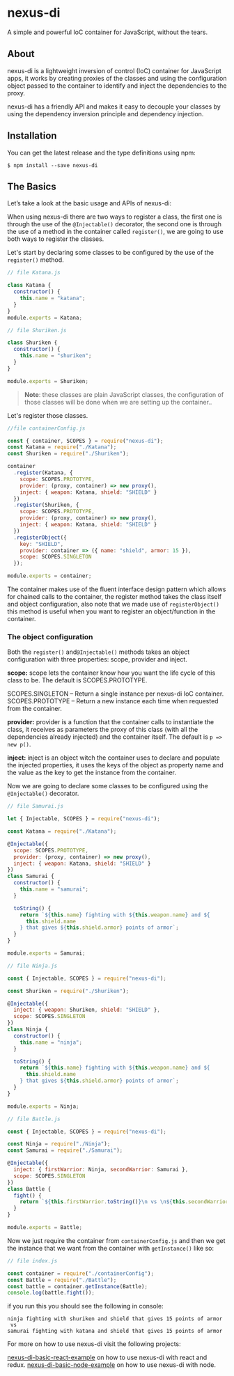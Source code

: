 # nexus-di

A simple and powerful IoC container for JavaScript, without the tears.

## About

nexus-di is a lightweight inversion of control (IoC) container for JavaScript apps, it works by creating proxies of the classes and using the configuration object passed to the container to identify and inject the dependencies to the proxy.

nexus-di has a friendly API and makes it easy to decouple your classes by using the dependency inversion principle and dependency injection.

## Installation

You can get the latest release and the type definitions using npm:

```
$ npm install --save nexus-di
```

## The Basics

Let’s take a look at the basic usage and APIs of nexus-di:

When using nexus-di there are two ways to register a class, the first one is through the use of the `@Injectable()` decorator, the second one is through the use of a method in the container called `register()`, we are going to use both ways to register the classes.

Let's start by declaring some classes to be configured by the use of the `register()` method.

```js
// file Katana.js

class Katana {
  constructor() {
    this.name = "katana";
  }
}
module.exports = Katana;
```

```js
// file Shuriken.js

class Shuriken {
  constructor() {
    this.name = "shuriken";
  }
}

module.exports = Shuriken;
```

> **Note**: these classes are plain JavaScript classes, the configuration of those classes will be done when we are setting up the container..

Let's register those classes.

```js
//file containerConfig.js

const { container, SCOPES } = require("nexus-di");
const Katana = require("./Katana");
const Shuriken = require("./Shuriken");

container
  .register(Katana, {
    scope: SCOPES.PROTOTYPE,
    provider: (proxy, container) => new proxy(),
    inject: { weapon: Katana, shield: "SHIELD" }
  })
  .register(Shuriken, {
    scope: SCOPES.PROTOTYPE,
    provider: (proxy, container) => new proxy(),
    inject: { weapon: Katana, shield: "SHIELD" }
  })
  .registerObject({
    key: "SHIELD",
    provider: container => ({ name: "shield", armor: 15 }),
    scope: SCOPES.SINGLETON
  });

module.exports = container;
```

The container makes use of the fluent interface design pattern which allows for chained calls to the container, the register method takes the class itself and object configuration, also note that we made use of `registerObject()` this method is useful when you want to register an object/function in the container.

### The object configuration

Both the `register()` and`@Injectable()` methods takes an object configuration with three properties: scope, provider and inject.

**scope:** scope lets the container know how you want the life cycle of this class to be.
The default is SCOPES.PROTOTYPE.

SCOPES.SINGLETON – Return a single instance per nexus-di IoC container.
SCOPES.PROTOTYPE – Return a new instance each time when requested from the container.

**provider:** provider is a function that the container calls to instantiate the class, it receives as parameters the proxy of this class (with all the dependencies already injected) and the container itself.
The default is `p => new p()`.

**inject:** inject is an object witch the container uses to declare and populate the injected properties, it uses the keys of the object as property name and the value as the key to get the instance from the container.

Now we are going to declare some classes to be configured using the `@Injectable()` decorator.

```js
// file Samurai.js

let { Injectable, SCOPES } = require("nexus-di");

const Katana = require("./Katana");

@Injectable({
  scope: SCOPES.PROTOTYPE,
  provider: (proxy, container) => new proxy(),
  inject: { weapon: Katana, shield: "SHIELD" }
})
class Samurai {
  constructor() {
    this.name = "samurai";
  }

  toString() {
    return `${this.name} fighting with ${this.weapon.name} and ${
      this.shield.name
    } that gives ${this.shield.armor} points of armor`;
  }
}

module.exports = Samurai;
```

```js
// file Ninja.js

const { Injectable, SCOPES } = require("nexus-di");

const Shuriken = require("./Shuriken");

@Injectable({
  inject: { weapon: Shuriken, shield: "SHIELD" },
  scope: SCOPES.SINGLETON
})
class Ninja {
  constructor() {
    this.name = "ninja";
  }

  toString() {
    return `${this.name} fighting with ${this.weapon.name} and ${
      this.shield.name
    } that gives ${this.shield.armor} points of armor`;
  }
}

module.exports = Ninja;
```

```js
// file Battle.js

const { Injectable, SCOPES } = require("nexus-di");

const Ninja = require("./Ninja");
const Samurai = require("./Samurai");

@Injectable({
  inject: { firstWarrior: Ninja, secondWarrior: Samurai },
  scope: SCOPES.SINGLETON
})
class Battle {
  fight() {
    return `${this.firstWarrior.toString()}\n vs \n${this.secondWarrior.toString()}`;
  }
}

module.exports = Battle;
```

Now we just require the container from `containerConfig.js` and then we get the instance that we want from the container with `getInstance()` like so:

```js
// file index.js

const container = require("./containerConfig");
const Battle = require("./Battle");
const battle = container.getInstance(Battle);
console.log(battle.fight());
```

if you run this you should see the following in console:

```
ninja fighting with shuriken and shield that gives 15 points of armor
 vs
samurai fighting with katana and shield that gives 15 points of armor
```

For more on how to use nexus-di visit the following projects:

[nexus-di-basic-react-example](https://github.com/danillosl/nexus-di-basic-react-example) on how to use nexus-di with react and redux.
[nexus-di-basic-node-example](https://github.com/danillosl/nexus-di-basic-node-example) on how to use nexus-di with node.
